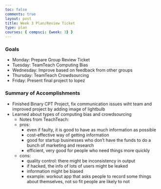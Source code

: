 ```yaml
---
toc: false
comments: true
layout: post
title: Week 3 Plan/Review Ticket 
type: plan
courses: { compsci: {week: 3} }
---
```


### Goals
- Monday: Prepare Group Review Ticket 
- Tuesday: TeamTeach Computing Bias
- Wednesday: Improve based on feedback from other groups
- Thursday: TeamTeach Crowdsourcing
- Friday: Present final project to lopez

### Summary of Accomplishments 
- Finished Binary CPT Project, fix communication issues wiht team and improved project by adding image of lightbulb
- Learned about types of computing bias and crowdsourcing 
    - Notes from TeachTeach: 
    - pros:
        - even if faulty, it is good to have as much information as possible
        - cost-effective way of getting information
        - good for startup businesses who don’t have the funds to do a bunch of marketing and research
        - efficient, very good for people who need things more quickly
    - cons: 
        - quality control: there might be inconsistency in output
        - if hacked, the info of lots of users might be leaked
        - information might be biased
        - example: workout app that asks people to record some things about themselves, not so fit people are likely to not 